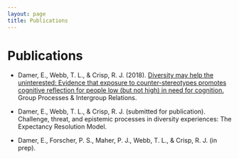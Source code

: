 ```yaml
---
layout: page
title: Publications
---
```

<!-- <section class="list">
    {% for post in site.posts %}
        {% if post.projects %}
            <div class="item {% if post.star %}star{% endif %}">
                <a class="url" href="{% if post.externalLink %}{{ post.externalLink }}{% else %}{{ site.url }}{{ post.url }}{% endif %}">
                    <aside><time datetime="{{ post.date | date:"%d-%m-%Y" }}">{{ post.date | date: "%b %d %Y" }}</time></aside>
                    <h3 class="title">{{ post.title }}</h3>
                </a>
            </div>
        {% endif %}
    {% endfor %}
</section> -->

# Publications

- Damer, E., Webb, T. L., & Crisp, R. J. (2018). [Diversity may help the uninterested: Evidence that exposure to counter-stereotypes promotes cognitive reflection for people low (but not high) in need for cognition.](https://journals.sagepub.com/doi/abs/10.1177/1368430218811250) Group Processes & Intergroup Relations. 

- Damer, E., Webb, T. L., & Crisp, R. J. (submitted for publication). Challenge, threat, and epistemic processes in diversity experiences: The Expectancy Resolution Model. 


- Damer, E., Forscher, P. S., Maher, P. J., Webb, T. L., & Crisp, R. J. (in prep). 